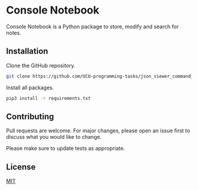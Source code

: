 # Console Notebook

Console Notebook is a Python package to store, modify and search for notes.

## Installation

Clone the GitHub repository.

```bash
git clone https://github.com/UCU-programming-tasks/json_viewer_command_line_project.git
```

Install all packages.

```bash
pip3 install -r requirements.txt
```

## Contributing

Pull requests are welcome. For major changes, please open an issue first to discuss what you would like to change.

Please make sure to update tests as appropriate.

## License

[MIT](https://choosealicense.com/licenses/mit/)
